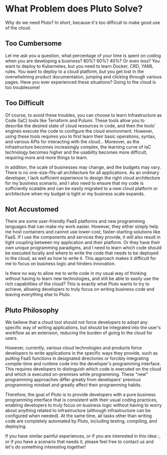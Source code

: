 # What Problem does Pluto Solve?

Why do we need Pluto? In short, because it's too difficult to make good use of the cloud.

## Too Cumbersome

Let me ask you a question, what percentage of your time is spent on coding when you are developing a business? 80%? 60%? 40%? Or even less? You want to deploy to Kubernetes, but you need to learn Docker, CRD, YAML rules. You want to deploy to a cloud platform, but you get lost in the overwhelming product documentation, jumping and clicking through various pages. Have you ever experienced these situations? Going to the cloud is too troublesome!

## Too Difficult

Of course, to avoid these troubles, you can choose to learn Infrastructure as Code (IaC) tools like Terraform and Pulumi. These tools allow you to describe the desired state of cloud resources in code, and then the tools' engines execute the code to configure the cloud environment. However, using these tools requires you to first learn their basic operations, syntax, and various APIs for interacting with the cloud... Moreover, as the infrastructure becomes increasingly complex, the learning curve of IaC technology becomes higher and the usability becomes more difficult, requiring more and more things to learn.

In addition, the scale of businesses may change, and the budgets may vary. There is no one-size-fits-all architecture for all applications. As an ordinary developer, I lack sufficient experience to design the right cloud architecture for my business scenario, and I also need to ensure that my code is sufficiently scalable and can be easily migrated to a new cloud platform or architecture when my budget is tight or my business scale expands.

## Not Accustomed

There are some user-friendly PaaS platforms and new programming languages that can make my work easier. However, they either simply help me host containers and cannot use lower-cost, faster-starting solutions like FaaS. If I use the components and services they provide, it will also result in tight coupling between my application and their platform. Or they have their own unique programming paradigms, and I need to learn which code should be executed locally and where to write the code that needs to be deployed to the cloud, as well as how to write it. This approach makes it difficult for me to focus on business logic and hinders innovation.

Is there no way to allow me to write code in my usual way of thinking without having to learn new technologies, and still be able to easily use the rich capabilities of the cloud? This is exactly what Pluto wants to try to achieve, allowing developers to truly focus on writing business code and leaving everything else to Pluto.

## Pluto Philosophy

We believe that a cloud tool should not force developers to adopt any specific way of writing applications, but should be integrated into the user's workflow as an extension, reducing the burden of going to the cloud for users.

However, currently, various cloud technologies and products force developers to write applications in the specific ways they provide, such as putting FaaS functions in designated directories or forcibly integrating compile-time and runtime code into the developer's programming interface. This requires developers to distinguish which code is executed on the cloud and which is executed on-premises while programming. These "new" programming approaches differ greatly from developers' previous programming mindset and greatly affect their programming habits.

Therefore, the goal of Pluto is to provide developers with a pure business programming interface that is consistent with their usual coding practices, enabling developers to truly focus on business logic without having to worry about anything related to infrastructure (although infrastructure can be configured when needed). At the same time, all tasks other than writing code are completely automated by Pluto, including testing, compiling, and deploying.

If you have similar painful experiences, or if you are interested in this idea💡, or if you have a scenario that needs it, please feel free to contact us and let's do something interesting together!
